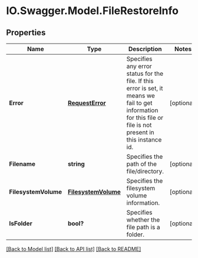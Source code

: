 # IO.Swagger.Model.FileRestoreInfo
## Properties

Name | Type | Description | Notes
------------ | ------------- | ------------- | -------------
**Error** | [**RequestError**](RequestError.md) | Specifies any error status for the file. If this error is set, it means we fail to get information for this file or file is not present in this instance id. | [optional] 
**Filename** | **string** | Specifies the path of the file/directory. | [optional] 
**FilesystemVolume** | [**FilesystemVolume**](FilesystemVolume.md) | Specifies the filesystem volume information. | [optional] 
**IsFolder** | **bool?** | Specifies whether the file path is a folder. | [optional] 

[[Back to Model list]](../README.md#documentation-for-models) [[Back to API list]](../README.md#documentation-for-api-endpoints) [[Back to README]](../README.md)

